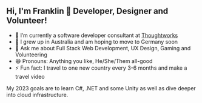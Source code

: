 ## Hi, I'm Franklin 👋 Developer, Designer and Volunteer!

- 🔭 I’m currently a software developer consultant at [Thoughtworks](https://www.thoughtworks.com/en-au)
- 🌱 I grew up in Australia and am hoping to move to Germany soon
- 💬 Ask me about Full Stack Web Development, UX Design, Gaming and Volunteering
- 😄 Pronouns: Anything you like, He/She/Them all-good
- ⚡ Fun fact: I travel to one new country every 3-6 months and make a travel video

My 2023 goals are to learn C#, .NET and some Unity as well as dive deeper into cloud infrastructure.

